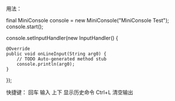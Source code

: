 ﻿用法：

final MiniConsole console = new MiniConsole("MiniConsole Test");
console.start();

console.setInputHandler(new InputHandler() {
	
	@Override
	public void onLineInput(String arg0) {
		// TODO Auto-generated method stub
		console.println(arg0);
	}
});

快捷键：
回车   输入
上下   显示历史命令
Ctrl+L 清空输出

